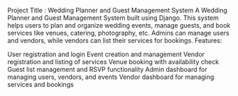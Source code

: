 Project Title : Wedding Planner and Guest Management System A Wedding Planner and Guest Management System built using Django. This system helps users to plan and organize wedding events, manage guests, and book services like venues, catering, photography, etc. Admins can manage users and vendors, while vendors can list their services for bookings. Features:

User registration and login
Event creation and management
Vendor registration and listing of services
Venue booking with availability check
Guest list management and RSVP functionality
Admin dashboard for managing users, vendors, and events
Vendor dashboard for managing services and bookings